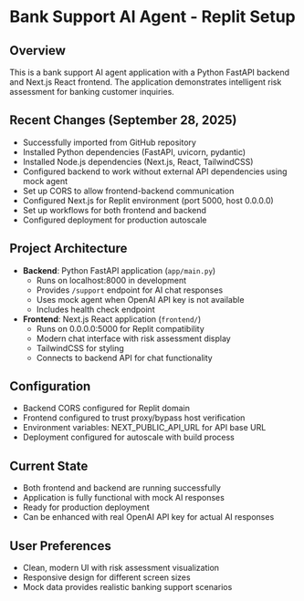 # Bank Support AI Agent - Replit Setup

## Overview
This is a bank support AI agent application with a Python FastAPI backend and Next.js React frontend. The application demonstrates intelligent risk assessment for banking customer inquiries.

## Recent Changes (September 28, 2025)
- Successfully imported from GitHub repository
- Installed Python dependencies (FastAPI, uvicorn, pydantic)
- Installed Node.js dependencies (Next.js, React, TailwindCSS)
- Configured backend to work without external API dependencies using mock agent
- Set up CORS to allow frontend-backend communication
- Configured Next.js for Replit environment (port 5000, host 0.0.0.0)
- Set up workflows for both frontend and backend
- Configured deployment for production autoscale

## Project Architecture
- **Backend**: Python FastAPI application (`app/main.py`)
  - Runs on localhost:8000 in development
  - Provides `/support` endpoint for AI chat responses
  - Uses mock agent when OpenAI API key is not available
  - Includes health check endpoint
- **Frontend**: Next.js React application (`frontend/`)
  - Runs on 0.0.0.0:5000 for Replit compatibility
  - Modern chat interface with risk assessment display
  - TailwindCSS for styling
  - Connects to backend API for chat functionality

## Configuration
- Backend CORS configured for Replit domain
- Frontend configured to trust proxy/bypass host verification
- Environment variables: NEXT_PUBLIC_API_URL for API base URL
- Deployment configured for autoscale with build process

## Current State
- Both frontend and backend are running successfully
- Application is fully functional with mock AI responses
- Ready for production deployment
- Can be enhanced with real OpenAI API key for actual AI responses

## User Preferences
- Clean, modern UI with risk assessment visualization
- Responsive design for different screen sizes
- Mock data provides realistic banking support scenarios